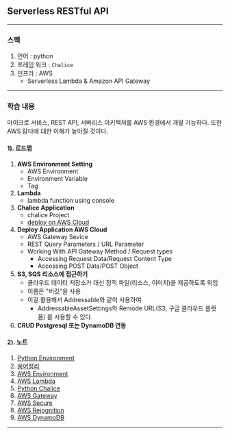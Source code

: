 ## Serverless RESTful API

---

### 스펙

1. 언어 : python 
2. 프레임 워크 : `Chalice` 
3. 인프라 : AWS 
   * Serverless Lambda & Amazon API Gateway

---

### 학습 내용 

마이크로 서비스, REST API, 서버리스 아키텍쳐를 AWS 환경에서 개발 가능하다.
또한 AWS 람다에 대한 이해가 높아질 것이다.

#### 1). 로드맵

1. **AWS Environment Setting**
    * AWS Environment
    * Environment Variable
    * Tag
2. **Lambda**
   * lambda function using console
3. **Chalice Application**
   * chalice Project
   * [deploy on AWS Cloud](https://www.udemy.com/course/aws-chalice-build-serverless-rest-apis-on-aws/?couponCode=KEEPLEARNING)
4. **Deploy Application AWS Cloud**
   * AWS Gateway Sevice
   * REST Query Parameters / URL Parameter
   * Working With API Gateway Method / Request types
      * Accessing Request Data/Request Content Type
      * Accessing POST Data/POST Object
5. **S3, SQS 리소스에 접근하기**
   * 클라우드 데이터 저장소가 대신 정적 파일(리소스, 이미지)을 제공하도록 위임
   * 이름은 "버킷"을 사용
   * 이걸 활용해서 Addressable와 같이 사용하여
     * AddressableAssetSettings와 Remode URL(S3, 구글 클라우드 플랫폼) 를 사용할 수 있다.
6. **CRUD Postgresql 또는 DynamoDB 연동**

#### 2). 노트

1. [Python Environment](./Doc/0_Python_Environment.md)
2. [용어정리](./Doc/0_용어정리.md)
3. [AWS Environment](./Doc/1_AWS_Environment.md)
4. [AWS Lambda](./Doc/2_AWS_Lambda.md)
5. [Python Chalice](./Doc/3_Python_Chalice.md)
6. [AWS Gateway](./Doc/4_AWS_Gateway.md)
7. [AWS Secure](./Doc/5_AWS_Secure.md)
8. [AWS Rejognition](./Doc/6_AWS_Rejognition.md)
9. [AWS DynamoDB](./Doc/7_AWS_DynamoDB.md)

---
